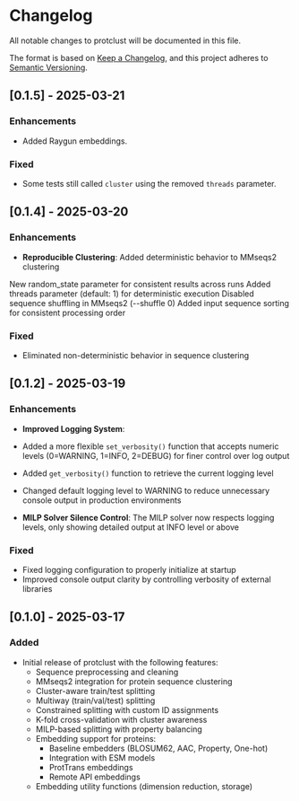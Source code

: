 # Changelog

All notable changes to protclust will be documented in this file.

The format is based on [Keep a Changelog](https://keepachangelog.com/en/1.0.0/),
and this project adheres to [Semantic Versioning](https://semver.org/spec/v2.0.0.html).

## [0.1.5] - 2025-03-21

### Enhancements
- Added Raygun embeddings.

### Fixed
- Some tests still called `cluster` using the removed `threads` parameter.

## [0.1.4] - 2025-03-20
### Enhancements

- **Reproducible Clustering**: Added deterministic behavior to MMseqs2 clustering

New random_state parameter for consistent results across runs
Added threads parameter (default: 1) for deterministic execution
Disabled sequence shuffling in MMseqs2 (--shuffle 0)
Added input sequence sorting for consistent processing order

### Fixed

- Eliminated non-deterministic behavior in sequence clustering

## [0.1.2] - 2025-03-19

### Enhancements

- **Improved Logging System**:
 - Added a more flexible `set_verbosity()` function that accepts numeric levels (0=WARNING, 1=INFO, 2=DEBUG) for finer control over log output
 - Added `get_verbosity()` function to retrieve the current logging level
 - Changed default logging level to WARNING to reduce unnecessary console output in production environments

- **MILP Solver Silence Control**: The MILP solver now respects logging levels, only showing detailed output at INFO level or above

### Fixed
- Fixed logging configuration to properly initialize at startup
- Improved console output clarity by controlling verbosity of external libraries

## [0.1.0] - 2025-03-17

### Added
- Initial release of protclust with the following features:
  - Sequence preprocessing and cleaning
  - MMseqs2 integration for protein sequence clustering
  - Cluster-aware train/test splitting
  - Multiway (train/val/test) splitting
  - Constrained splitting with custom ID assignments
  - K-fold cross-validation with cluster awareness
  - MILP-based splitting with property balancing
  - Embedding support for proteins:
    - Baseline embedders (BLOSUM62, AAC, Property, One-hot)
    - Integration with ESM models
    - ProtTrans embeddings
    - Remote API embeddings
  - Embedding utility functions (dimension reduction, storage)
